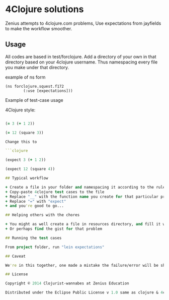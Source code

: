 # 4Clojure solutions

Zenius attempts to 4clojure.com problems, Use expectations from jayfields to make the workflow 
smoother. 

## Usage

All codes are based in test/forclojure. Add a directory of your own in that directory based on
your 4clojure username. Thus namespacing every file you make under that directory.

example of ns form 

	(ns forclojure.squest.f172
    	    (:use [expectations]))

Example of test-case usage

4Clojure style:

```clojure

(= 3 (+ 1 2))

(= 12 (square 3))

Change this to 

```clojure

(expect 3 (+ 1 2))

(expect 12 (square 4))

## Typical workflow

+ Create a file in your folder and namespacing it according to the rules
+ Copy-paste 4clojure test cases to the file
+ Replace "__" with the function name you create for that particular problem (or simply name your function __)
+ Replace "=" with "expect"
+ and you're good to go...

## Helping others with the chores

+ You might as well create a file in resources directory, and fill it with copased test-cases for a particular problem :)
+ Or perhaps find the gist for that problem

## Running the test cases

From project folder, run "lein expectations"

## Caveat

We're in this together, one made a mistake the failure/error will be shown to all :)

## License

Copyright © 2014 Clojurist-wannabes at Zenius Education

Distributed under the Eclipse Public License v 1.0 same as clojure & 4clojure.
